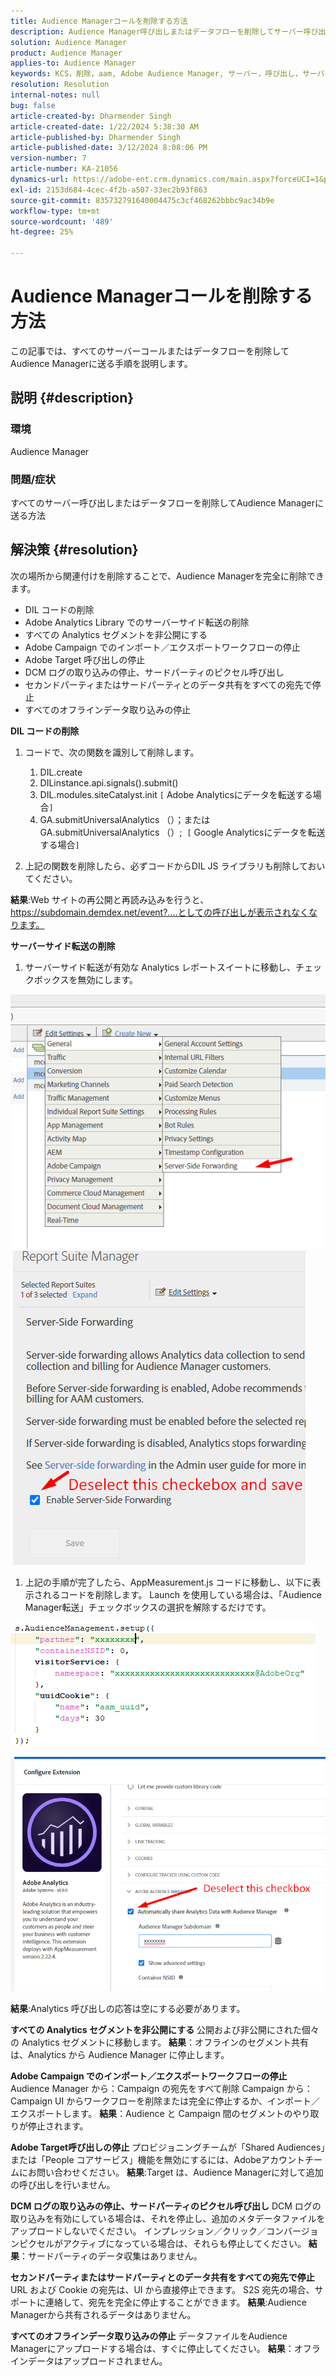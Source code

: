 ```yaml
---
title: Audience Managerコールを削除する方法
description: Audience Manager呼び出しまたはデータフローを削除してサーバー呼び出しにする方法を説明します。
solution: Audience Manager
product: Audience Manager
applies-to: Audience Manager
keywords: KCS，削除，aam, Adobe Audience Manager, サーバー，呼び出し，サーバー呼び出し，方法
resolution: Resolution
internal-notes: null
bug: false
article-created-by: Dharmender Singh
article-created-date: 1/22/2024 5:38:30 AM
article-published-by: Dharmender Singh
article-published-date: 3/12/2024 8:08:06 PM
version-number: 7
article-number: KA-21056
dynamics-url: https://adobe-ent.crm.dynamics.com/main.aspx?forceUCI=1&pagetype=entityrecord&etn=knowledgearticle&id=42a4f075-e8b8-ee11-a569-6045bd006149
exl-id: 2153d684-4cec-4f2b-a507-33ec2b93f863
source-git-commit: 835732791640004475c3cf468262bbbc9ac34b9e
workflow-type: tm+mt
source-wordcount: '489'
ht-degree: 25%

---
```


# Audience Managerコールを削除する方法


この記事では、すべてのサーバーコールまたはデータフローを削除してAudience Managerに送る手順を説明します。

## 説明 {#description}


### 環境

Audience Manager

### 問題/症状

すべてのサーバー呼び出しまたはデータフローを削除してAudience Managerに送る方法


## 解決策 {#resolution}


次の場所から関連付けを削除することで、Audience Managerを完全に削除できます。

- DIL コードの削除
- Adobe Analytics Library でのサーバーサイド転送の削除
- すべての Analytics セグメントを非公開にする
- Adobe Campaign でのインポート／エクスポートワークフローの停止
- Adobe Target 呼び出しの停止
- DCM ログの取り込みの停止、サードパーティのピクセル呼び出し
- セカンドパーティまたはサードパーティとのデータ共有をすべての宛先で停止
- すべてのオフラインデータ取り込みの停止




<b>DIL コードの削除</b>

1. コードで、次の関数を識別して削除します。

   1. DIL.create
   2. DILinstance.api.signals().submit()
   3. DIL.modules.siteCatalyst.init `[` Adobe Analyticsにデータを転送する場合`]`
   4. GA.submitUniversalAnalytics （）；または GA.submitUniversalAnalytics （）;  `[` Google Analyticsにデータを転送する場合`]`
2. 上記の関数を削除したら、必ずコードからDIL JS ライブラリも削除しておいてください。


<b>結果</b>:Web サイトの再公開と再読み込みを行うと、https://subdomain.demdex.net/event?....としての呼び出しが表示されなくなります。



<b>サーバーサイド転送の削除</b>

1. サーバーサイド転送が有効な Analytics レポートスイートに移動し、チェックボックスを無効にします。


![](assets/8a6b5fd5-676c-ed11-9562-6045bd006239.png) ![](assets/8d6b5fd5-676c-ed11-9562-6045bd006239.png)

1. 上記の手順が完了したら、AppMeasurement.js コードに移動し、以下に表示されるコードを削除します。 Launch を使用している場合は、「Audience Manager転送」チェックボックスの選択を解除するだけです。


![](assets/8c6b5fd5-676c-ed11-9562-6045bd006239.png)             ![](assets/8b6b5fd5-676c-ed11-9562-6045bd006239.png)

<b>結果</b>:Analytics 呼び出しの応答は空にする必要があります。

<b>すべての Analytics セグメントを非公開にする</b>
公開および非公開にされた個々の Analytics セグメントに移動します。
<b>結果</b>：オフラインのセグメント共有は、Analytics から Audience Manager に停止します。

<b>Adobe Campaign でのインポート／エクスポートワークフローの停止</b>
Audience Manager から：Campaign の宛先をすべて削除
Campaign から：Campaign UI からワークフローを削除または完全に停止するか、インポート／エクスポートします。
<b>結果</b>：Audience と Campaign 間のセグメントのやり取りが停止されます。

<b>Adobe Target呼び出しの停止</b>
プロビジョニングチームが「Shared Audiences」または「People コアサービス」機能を無効にするには、Adobeアカウントチームにお問い合わせください。
<b>結果</b>:Target は、Audience Managerに対して追加の呼び出しを行いません。

<b>DCM ログの取り込みの停止、サードパーティのピクセル呼び出し</b>
DCM ログの取り込みを有効にしている場合は、それを停止し、追加のメタデータファイルをアップロードしないでください。
インプレッション／クリック／コンバージョンピクセルがアクティブになっている場合は、それらも停止してください。
<b>結果</b>：サードパーティのデータ収集はありません。

<b>セカンドパーティまたはサードパーティとのデータ共有をすべての宛先で停止</b>
URL および Cookie の宛先は、UI から直接停止できます。
S2S 宛先の場合、サポートに連絡して、宛先を完全に停止することができます。
<b>結果</b>:Audience Managerから共有されるデータはありません。

<b>すべてのオフラインデータ取り込みの停止</b>
データファイルをAudience Managerにアップロードする場合は、すぐに停止してください。
<b>結果</b>：オフラインデータはアップロードされません。
